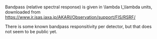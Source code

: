 Bandpass (relative spectral response) is given in \lambda I_\lambda units,
downloaded from
https://www.ir.isas.jaxa.jp/AKARI/Observation/support/FIS/RSRF/

There is some known bandpass responsitivity per detector, but that does not seem
to be public yet.



